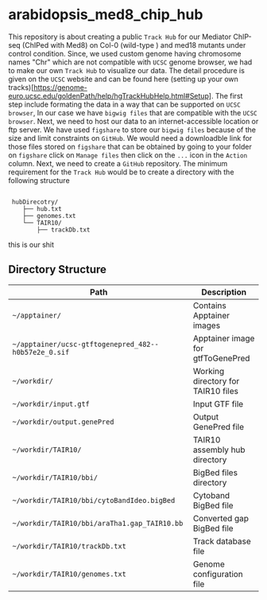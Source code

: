 # arabidopsis_med8_chip_hub
This repository is about creating a public ```Track Hub``` for our Mediator ChIP-seq (ChIPed with Med8) on Col-0 (wild-type ) and med18 mutants under control condition. 
Since, we used custom genome having chromosome names "Chr" which are not compatible with ```UCSC``` genome browser, we had to make our own ```Track Hub``` to visualize 
our data. The detail procedure is given on the ```UCSC``` website and can be found here (setting up your own tracks)[https://genome-euro.ucsc.edu/goldenPath/help/hgTrackHubHelp.html#Setup].
The first step include formating the data in a way that can be supported on ```UCSC browser```, In our case we have ```bigwig files``` that are compatible with the ```UCSC browser```. 
Next, we need to host our data to an internet-accessible location or ftp server. We have used ```figshare``` to store our ```bigwig files``` because of the size and limit constraints on ```GitHub```. We would need a downloadble link for those files stored on ```figshare``` that can be obtained by going to your folder on ```figshare``` click on ```Manage files``` then click on the ```...``` icon in the ```Action``` column. 
Next, we need to create a ```GitHub``` repository. The minimum requirement for the ```Track Hub``` would be to create a directory with the following structure 

```plaintext
                        
 hubDirecotry/               
    ├── hub.txt         
    ├── genomes.txt
    └── TAIR10/           
        ├── trackDb.txt
```
this is our shit

## Directory Structure

| Path                  | Description                          |
|-----------------------|--------------------------------------|
| `~/apptainer/`        | Contains Apptainer images            |
| `~/apptainer/ucsc-gtftogenepred_482--h0b57e2e_0.sif` | Apptainer image for gtfToGenePred |
| `~/workdir/`          | Working directory for TAIR10 files   |
| `~/workdir/input.gtf` | Input GTF file                       |
| `~/workdir/output.genePred` | Output GenePred file            |
| `~/workdir/TAIR10/`   | TAIR10 assembly hub directory        |
| `~/workdir/TAIR10/bbi/` | BigBed files directory            |
| `~/workdir/TAIR10/bbi/cytoBandIdeo.bigBed` | Cytoband BigBed file       |
| `~/workdir/TAIR10/bbi/araTha1.gap_TAIR10.bb` | Converted gap BigBed file |
| `~/workdir/TAIR10/trackDb.txt` | Track database file          |
| `~/workdir/TAIR10/genomes.txt` | Genome configuration file     |
